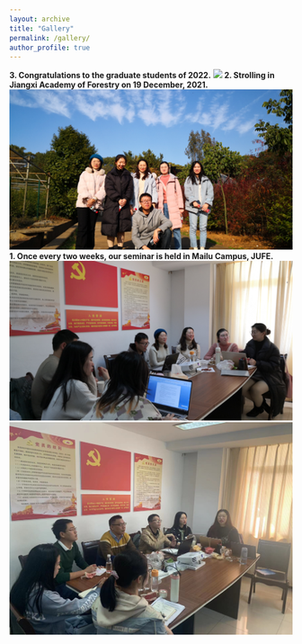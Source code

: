 ```yaml
---
layout: archive
title: "Gallery"
permalink: /gallery/
author_profile: true
---
```

<strong>3. Congratulations to the graduate students of 2022.</strong>
<img src='/images/gallery/Graduation_1.jpg'> 
<strong>2. Strolling in Jiangxi Academy of Forestry on 19 December, 2021.</strong>
<img src='/images/gallery/Trip_1.jpg'> 
<strong>1. Once every two weeks, our seminar is held in Mailu Campus, JUFE.</strong>
<img src='/images/gallery/Seminar_2.jpg'> 
<img src='/images/gallery/Seminar_1.jpg'> 
